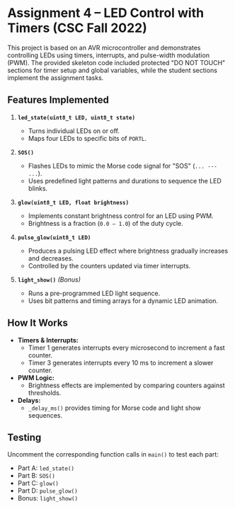 # Assignment 4 – LED Control with Timers (CSC Fall 2022)

This project is based on an AVR microcontroller and demonstrates controlling LEDs using timers, interrupts, and pulse-width modulation (PWM). The provided skeleton code included protected "DO NOT TOUCH" sections for timer setup and global variables, while the student sections implement the assignment tasks.

## Features Implemented

1. **`led_state(uint8_t LED, uint8_t state)`**  
   - Turns individual LEDs on or off.  
   - Maps four LEDs to specific bits of `PORTL`.  

2. **`SOS()`**  
   - Flashes LEDs to mimic the Morse code signal for "SOS" (`... --- ...`).  
   - Uses predefined light patterns and durations to sequence the LED blinks.  

3. **`glow(uint8_t LED, float brightness)`**  
   - Implements constant brightness control for an LED using PWM.  
   - Brightness is a fraction (`0.0 – 1.0`) of the duty cycle.  

4. **`pulse_glow(uint8_t LED)`**  
   - Produces a pulsing LED effect where brightness gradually increases and decreases.  
   - Controlled by the counters updated via timer interrupts.  

5. **`light_show()`** *(Bonus)*  
   - Runs a pre-programmed LED light sequence.  
   - Uses bit patterns and timing arrays for a dynamic LED animation.  

## How It Works
- **Timers & Interrupts:**  
  - Timer 1 generates interrupts every microsecond to increment a fast counter.  
  - Timer 3 generates interrupts every 10 ms to increment a slower counter.  
- **PWM Logic:**  
  - Brightness effects are implemented by comparing counters against thresholds.  
- **Delays:**  
  - `_delay_ms()` provides timing for Morse code and light show sequences.

## Testing
Uncomment the corresponding function calls in `main()` to test each part:
- Part A: `led_state()`  
- Part B: `SOS()`  
- Part C: `glow()`  
- Part D: `pulse_glow()`  
- Bonus: `light_show()`  
